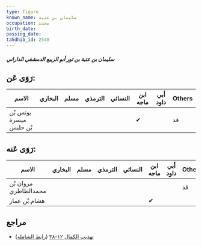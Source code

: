```yaml
---
type: figure
known_name: سليمان بن عتبة
occupation: محدث
birth_date:
passing_date:
tahdhib_id: 2548
---
```

##### سليمان بن عتبة بن ثور أبو الربيع الدمشقي الداراني

## رَوَى عَن:
| الاسم                   | البخاري | مسلم | الترمذي | النسائي | ابن ماجه | أبي داود | Others |
| ----------------------- | ------- | ---- | ------- | ------- | -------- | -------- | ------ |
| يونس بْن ميسرة بْن حلبس |         |      |         |         | ✔        |          | قد     |
## رَوَى عَنه:
| الاسم                 | البخاري | مسلم | الترمذي | النسائي | ابن ماجه | أبي داود | Others |
| --------------------- | ------- | ---- | ------- | ------- | -------- | -------- | ------ |
| مروان بْن محمدالطاطري |         |      |         |         |          |          | قد     |
| هشام بْن عمار         |         |      |         |         | ✔        |          |        |
## مراجع
- [تهذيب الكمال ١٢-٣٨](obsidian://open?vault=Tahdhib-al-Kamal&file=Figures/٢٥٤٨-سليمان%20بن%20عتبة%20بن%20ثور%20أبو%20الربيع%20الدمشقي%20الداراني) ([رابط الشاملة](https://shamela.ws/book/3722/5811))